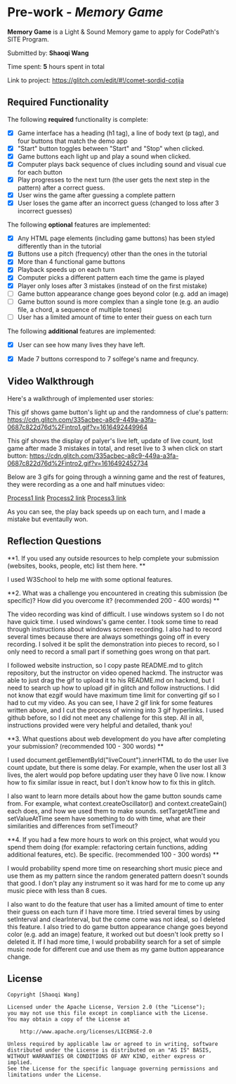 # Pre-work - *Memory Game*

**Memory Game** is a Light & Sound Memory game to apply for CodePath's SITE Program. 

Submitted by: **Shaoqi Wang**

Time spent: **5** hours spent in total

Link to project: https://glitch.com/edit/#!/comet-sordid-cotija

## Required Functionality

The following **required** functionality is complete:

* [x] Game interface has a heading (h1 tag), a line of body text (p tag), and four buttons that match the demo app
* [x] "Start" button toggles between "Start" and "Stop" when clicked. 
* [x] Game buttons each light up and play a sound when clicked. 
* [x] Computer plays back sequence of clues including sound and visual cue for each button
* [x] Play progresses to the next turn (the user gets the next step in the pattern) after a correct guess. 
* [x] User wins the game after guessing a complete pattern
* [x] User loses the game after an incorrect guess (changed to loss after 3 incorrect guesses)

The following **optional** features are implemented:

* [x] Any HTML page elements (including game buttons) has been styled differently than in the tutorial
* [x] Buttons use a pitch (frequency) other than the ones in the tutorial
* [x] More than 4 functional game buttons
* [x] Playback speeds up on each turn
* [x] Computer picks a different pattern each time the game is played
* [x] Player only loses after 3 mistakes (instead of on the first mistake)
* [ ] Game button appearance change goes beyond color (e.g. add an image)
* [ ] Game button sound is more complex than a single tone (e.g. an audio file, a chord, a sequence of multiple tones)
* [ ] User has a limited amount of time to enter their guess on each turn

The following **additional** features are implemented:
* [x] User can see how many lives they have left.
* [x] Made 7 buttons correspond to 7 solfege's name and frequncy.


## Video Walkthrough

Here's a walkthrough of implemented user stories:

This gif shows game button's light up and the randomness of clue's pattern: https://cdn.glitch.com/335acbec-a8c9-449a-a3fa-0687c822d76d%2Fintro1.gif?v=1616492449964

This gif shows the display of palyer's live left, update of live count, lost game after made 3 mistakes in total, and reset live to 3 when click on start button: https://cdn.glitch.com/335acbec-a8c9-449a-a3fa-0687c822d76d%2Fintro2.gif?v=1616492452734

Below are 3 gifs for going through a winning game and the rest of features, they were recording as a one and half minutues video:

<a href="https://cdn.glitch.com/335acbec-a8c9-449a-a3fa-0687c822d76d%2Fwon1.gif?v=1616492458982" target="_blank">Process1 link</a>
<a href="https://cdn.glitch.com/335acbec-a8c9-449a-a3fa-0687c822d76d%2Fwon2.gif?v=1616492462577" target="_blank">Process2 link</a>
<a href="https://cdn.glitch.com/335acbec-a8c9-449a-a3fa-0687c822d76d%2Fwon3.gif?v=1616492466406" target="_blank">Process3 link</a>

As you can see, the play back speeds up on each turn, and I made a mistake but eventaully won.


## Reflection Questions
**1. If you used any outside resources to help complete your submission (websites, books, people, etc) list them here. **

I used W3School to help me with some optional features.

**2. What was a challenge you encountered in creating this submission (be specific)? How did you overcome it? (recommended 200 - 400 words) **

The video recording was kind of difficult. I use windows system so I do not have quick time. 
I used windows's game center. I took some time to read through instructions about windows screen recording.
I also had to record several times because there are always somethings going off in every recording. 
I solved it be split the demonstration into pieces to record, so I only need to record a small part if something goes wrong on that part. 

I followed website instruction, so I copy paste README.md to glitch repository, but the instructor on video opened hackmd.
The instructor was able to just drag the gif to upload it to his README.md on hackmd, but I need to search up how to upload gif in glitch and follow instructions.
I did not know that ezgif would have maximum time limit for converting gif so I had to cut my video. As you can see, I have 2 gif link for some features written above, and I cut the process of winning into 3 gif hyperlinks.
I used github before, so I did not meet any challenge for this step. 
All in all, instructions provided were very helpful and detailed, thank you!



**3. What questions about web development do you have after completing your submission? (recommended 100 - 300 words) **

I used document.getElementById("liveCount").innerHTML to do the user live count update, but there is some delay. 
For example, when the user lost all 3 lives, the alert would pop before updating user they have 0 live now. 
I know how to fix similar issue in react, but I don't know how to fix this in glitch. 

I also want to learn more details about how the game button sounds came from. 
For example, what context.createOscillator() and context.createGain() each does, and how we used them to make sounds. 
setTargetAtTime and setValueAtTime seem have something to do with time, what are their similarities and differences from setTimeout?

**4. If you had a few more hours to work on this project, what would you spend them doing (for example: refactoring certain functions, adding additional features, etc). Be specific. (recommended 100 - 300 words) **

I would probability spend more time on researching short music piece and use them as my pattern since the random generated pattern doesn't sounds that good.
I don't play any instrument so it was hard for me to come up any music piece with less than 8 cues. 

I also want to do the feature that user has a limited amount of time to enter their guess on each turn if I have more time. 
I tried several times by using setInterval and clearInterval, but the come come was not ideal, so I deleted this feature. 
I also tried to do game button appearance change goes beyond color (e.g. add an image) feature, it worked out but doesn't look pretty so I deleted it. 
If I had more time, I would probability search for a set of simple music node for different cue and use them as my game button appearance change.



## License

    Copyright [Shaoqi Wang]

    Licensed under the Apache License, Version 2.0 (the "License");
    you may not use this file except in compliance with the License.
    You may obtain a copy of the License at

        http://www.apache.org/licenses/LICENSE-2.0

    Unless required by applicable law or agreed to in writing, software
    distributed under the License is distributed on an "AS IS" BASIS,
    WITHOUT WARRANTIES OR CONDITIONS OF ANY KIND, either express or implied.
    See the License for the specific language governing permissions and
    limitations under the License.